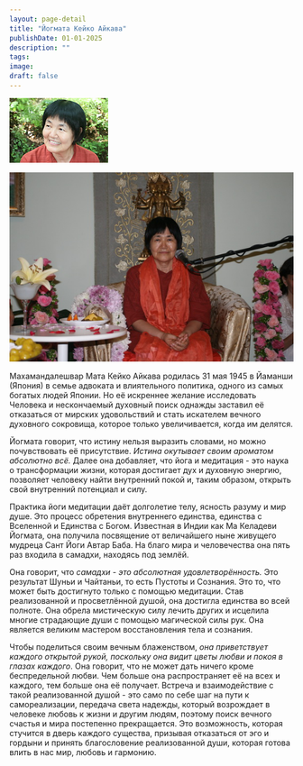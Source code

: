 ```yaml
---
layout: page-detail
title: "Йогмата Кейко Айкава"
publishDate: 01-01-2025
description: ""
tags:
image:
draft: false
---
```


![Йогмата Кейко Айкава](/upload/iblock/271/2714c27648a351399b4401eb3aac94c8.jpg "Йогмата Кейко Айкава") 

[![](/binaries/am/5920.jpg)](/binaries/am/5920.jpg)

Махамандалешвар Мата Кейко Айкава родилась 31 мая 1945 в Йаманши (Япония) в семье адвоката и влиятельного политика, одного из самых богатых людей Японии. Но её искреннее желание исследовать Человека и нескончаемый духовный поиск однажды заставил её отказаться от мирских удовольствий и стать искателем вечного духовного сокровища, которое только увеличивается, когда им делятся.   
  
Йогмата говорит, что истину нельзя выразить словами, но можно почувствовать её присутствие. _Истина окутывает своим ароматом абсолютно всё._ Далее она добавляет, что йога и медитация - это наука о трансформации жизни, которая достигает дух и духовную энергию, позволяет человеку найти внутренний покой и, таким образом, открыть свой внутренний потенциал и силу.   
  
 Практика йоги медитации даёт долголетие телу, ясность разуму и мир душе. Это процесс обретения внутреннего единства, единства с Вселенной и Единства с Богом. Известная в Индии как Ма Келадеви Йогмата, она получила посвящение от величайшего ныне живущего мудреца Сант Йоги Автар Баба. На благо мира и человечества она пять раз входила в самадхи, находясь под землёй.   
  
Она говорит, что _самадхи - это абсолютная удовлетворённость._ Это результат Шуньи и Чайтаньи, то есть Пустоты и Сознания. Это то, что может быть достигнуто только с помощью медитации. Став реализованной и просветлённой душой, она достигла единства во всей полноте. Она обрела мистическую силу лечить других и исцелила многие страдающие души с помощью магической силы рук. Она является великим мастером восстановления тела и сознания.   
  
Чтобы поделиться своим вечным блаженством, _она приветствует каждого открытой рукой, поскольку она видит цветы любви и покоя в глазах каждого_. Она говорит, что не может дать ничего кроме беспредельной любви. Чем больше она распространяет её на всех и каждого, тем больше она её получает. Встреча и взаимодействие с такой реализованной душой - это само по себе шаг на пути к самореализации, передача света надежды, который возрождает в человеке любовь к жизни и другим людям, поэтому поиск вечного счастья и мира постепенно прекращается. Это возможность, которая стучится в дверь каждого существа, призывая отказаться от эго и гордыни и принять благословение реализованной души, которая готова влить в нас мир, любовь и гармонию.
  
  
